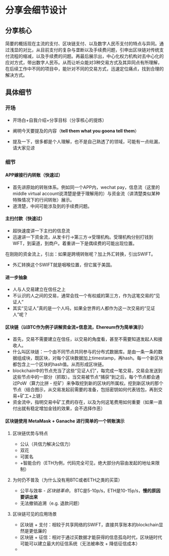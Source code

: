 # 分享会细节设计



## 分享核心

简要的概括现在主流的支付、区块链支付、以及数字人民币支付的特点与异同。通过浅显的对比，从目前支付的复杂与垄断以及手续费问题，引申出区块链对传统支付流程的缩减，以及手续费的问题。再最后展示出，中心化权力机构对去中心化的应对方式，带出数字人民币。从而让听众能对3种交易方式及其异同点有所理解，在后续工作中不同的项目中，能针对不同的交易方式，迅速定位痛点，找到合理的解决方式。



## 具体细节

### 开场

- 开场白+自我介绍+分享目标（分享核心的提炼）

- 阐明今天要提及的内容（**tell them what you goona tell them**）
- 提及一下，很多都是个人理解，也不是自己熟透了的领域，可能有一点纰漏，请大家见谅

### 细节

#### APP嫁接行内转账（快速过）

- 首先讲原始的转账体系。例如同一个APP内，wechat pay，信息流（这里的middle virtual account说清楚是便于理解用的）与资金流（讲清楚类似某种特殊情况下的行间转账）展示。
- 道清楚，中间可能涉及到的手续费问题。

#### 主扫付款（快速过）

- 超快速度讲一下主扫的信息流
- 迅速讲一下资金流，从发卡行->第三方->受理机构。受理机构分别打钱到WFT，到渠道，到商户。着重讲一下是偶续费的可能出现位置。

在刚刚的资金流上，引出：如果是跨境转账呢？加上外汇转换，引出SWIFT。

- 外汇转换这个SWIFT就是咽喉位置，但它属于美国。

#### 进一步抽象

- 人与人交易建立在信任之上
- 不认识的人之间的交易，通常会找一个有权威的第三方，作为这笔交易的“见证人”
- 其实“见证人”真的是一个人吗，如果全世界的人都作为这一次交易的“见证人”呢？

#### 区块链（以BTC作为例子讲解资金流+信息流，Ehereum作为简单演示）

- 首先，交易不需要建立在信任，以交易的角度看，甚至不需要知道发起人和接收人。
- 什么叫区块链：一个由不同节点共同参与的分布式数据库。是由一条一条的数据组成块，既区块，对每个区块数据加上timestamp，再hash。每一个新区块都包含上一个区块的hash值。从而形成区块链。
- blockchain中的节点充当了这些“见证人们”，每完成一笔交易，交易会发送到这些节点中的一部分（抓取）。当交易被节点“捕获”到之后，每个节点都会通过PoW（算力比拼 - 挖矿）来争取挖到新的区块的所属权。挖到新区块的那个节点（结合图示，从交易发起前需要的准备，包括密钥如何代表钱包，再到交易+矿工+上链）
- 资金流中，指明交易中矿工费的存在，以及为何这笔费用如何重要（如果一直付出就有稳定增加金钱的效果，会不选择作恶）

#### 区块链使用 MetaMask + Ganache 进行简单的一个转账演示

1. 区块链优势与特点
   - 公认（共信力解决公信力）
   - 双花
   - 可匿名
   - +智能合约（ETH为例，代码完全可见，绝大部分内容由发起的地址来限制）
2. 为何仍不普及（为什么没有用BTC或者ETH之类的买菜）
   - 公平与效率 - *区块链革命*， BTC是5-10p/s，ETH是10-15p/s，**慢的原因要讲出来**
   - 无法撤销追溯（e.g. 退款问题）

3. 区块链可见的应用场景
   - 区块链 + 支付：相较于共享网络的SWIFT，直接共享账本的blockchain显然是更低廉的
   - 区块链 + 征信：相对于通过买数据才能获得的信息孤岛时代，区块链时代可能可以建立最大的征信系统（无法被串改 + 降低征信成本）
   - 













